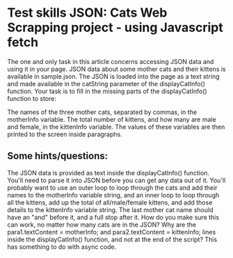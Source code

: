 # Test skills JSON: Cats Web Scrapping project - using Javascript fetch

The one and only task in this article concerns accessing JSON data and using it in your page. JSON data about some mother cats and their kittens is available in sample.json. The JSON is loaded into the page as a text string and made available in the catString parameter of the displayCatInfo() function. Your task is to fill in the missing parts of the displayCatInfo() function to store:

The names of the three mother cats, separated by commas, in the motherInfo variable.
The total number of kittens, and how many are male and female, in the kittenInfo variable.
The values of these variables are then printed to the screen inside paragraphs.

## Some hints/questions:

The JSON data is provided as text inside the displayCatInfo() function. You'll need to parse it into JSON before you can get any data out of it.
You'll probably want to use an outer loop to loop through the cats and add their names to the motherInfo variable string, and an inner loop to loop through all the kittens, add up the total of all/male/female kittens, and add those details to the kittenInfo variable string.
The last mother cat name should have an "and" before it, and a full stop after it. How do you make sure this can work, no matter how many cats are in the JSON?
Why are the para1.textContent = motherInfo; and para2.textContent = kittenInfo; lines inside the displayCatInfo() function, and not at the end of the script? This has something to do with async code.

